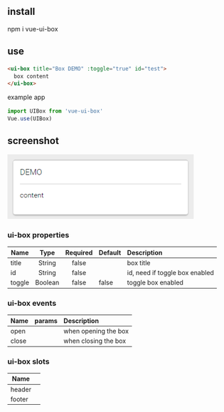 ## install

npm i vue-ui-box

## use

```html
<ui-box title="Box DEMO" :toggle="true" id="test">
  box content
</ui-box>
```

example app

```js
import UIBox from 'vue-ui-box'
Vue.use(UIBox)
```

## screenshot
![box screen](demo/screenshot/ui-box.png)

### ui-box properties
| Name   | Type  | Required | Default | Description |
| ------ |:-----:| :---------:| --------|:---------|
| title | String | false  |        | box title |
| id | String | false  |       | id, need if toggle box enabled|
| toggle | Boolean| false  | false      | toggle box enabled |

### ui-box events
| Name   | params | Description |
| ------ |:-----:|:---------|
| open |   |  when opening the box|
| close |   |  when closing the box|

### ui-box slots

| Name   |  |
| ------ |:---------|
| header | |
| footer | |

